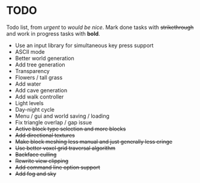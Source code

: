 # TODO
Todo list, from *urgent* to *would be nice*. Mark done tasks with ~~strikethrough~~
and work in progress tasks with **bold**.

- Use an input library for simultaneous key press support
- ASCII mode
- Better world generation
- Add tree generation
- Transparency
- Flowers / tall grass
- Add water
- Add cave generation
- Add walk controller
- Light levels
- Day-night cycle
- Menu / gui and world saving / loading
- Fix triangle overlap / gap issue
- ~~Active block type selection and more blocks~~
- ~~Add directional textures~~
- ~~Make block meshing less manual and just generally less cringe~~
- ~~Use better voxel grid traversal algorithm~~
- ~~Backface culling~~
- ~~Rewrite view clipping~~
- ~~Add command line option support~~
- ~~Add fog and sky~~
